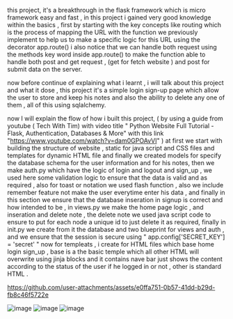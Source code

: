 this project, it's a breakthrough in the flask framework which is micro framework easy and fast , in this project i gained very good knowledge within the basics , first by starting with the key concepts like routing which is the process of mapping the URL with the function we previously implement to help us to make a specific logic for this URL using the decorator app.route() i also notice that we can handle both request using the methods key word inside app.route() to make the function able to handle both post and get request , (get for fetch website ) and post for submit data on the server.

now before continue of explaining what i learnt , i will talk about this project and what it dose , this project it's a simple login sign-up page which allow the user to store and keep his notes and also the ability to delete any one of them , all of this using sqlalchemy.

now I will explain the flow of how i built this project, ( by using a guide from youtube ( Tech With Tim) with video title " Python Website Full Tutorial - Flask, Authentication, Databases & More" with this link "https://www.youtube.com/watch?v=dam0GPOAvVI" ) at first we start with building the structure of website , static for java script and CSS files and templates for dynamic HTML file and finally we created models for specify the database schema for the user information and for his notes, then we make auth.py which have the logic of login and logout and sign_up , we used here some validation logic to ensure that the data is valid and as required , also for toast or notation we used flash function , also we include remember feature not make the user everytime enter his data , and finally in this section we ensure that the database inseration in signup is correct and how intended to be , in views.py we make the home page logic , and inseration and delete note , the delete note we used java script code to ensure to put for each node a unique id to just delete it as required, finally in init.py we create from it the database and two blueprint for views and auth , and we ensure that the session is secure using " app.config['SECRET_KEY'] = 'secret' " now for templeats , i create for HTML files which base home login sign_up , base is a the basic temple which all other HTML will overwrite using jinja blocks and it contains nave bar just shows the content according to the status of the user if he logged in or not , other is standard HTML .


https://github.com/user-attachments/assets/e0ffa751-0b57-41dd-b29d-fb8c46f5722e



![image](https://github.com/user-attachments/assets/e8ec5754-2fe1-4b65-9756-d20584d15d63)
![image](https://github.com/user-attachments/assets/dad40070-197a-4951-b587-bb4badeca7d7)
![image](https://github.com/user-attachments/assets/48f47193-7b8c-47be-a230-bdcc22778172)
